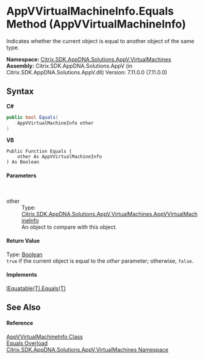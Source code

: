 # AppVVirtualMachineInfo.Equals Method (AppVVirtualMachineInfo)
 

Indicates whether the current object is equal to another object of the same type.

**Namespace:**&nbsp;[Citrix.SDK.AppDNA.Solutions.AppV.VirtualMachines](8e922e14-e318-4969-a8ff-48cbad35adbf.md)<br />**Assembly:**&nbsp;Citrix.SDK.AppDNA.Solutions.AppV (in Citrix.SDK.AppDNA.Solutions.AppV.dll) Version: 7.11.0.0 (7.11.0.0)

## Syntax

**C#**
```csharp
public bool Equals(
	AppVVirtualMachineInfo other
)
```

**VB**
```vbnet
Public Function Equals ( 
	other As AppVVirtualMachineInfo
) As Boolean
```


#### Parameters
&nbsp;<dl><dt>other</dt><dd>Type: <a href="0fbd9168-0e0e-5a9b-9702-d8faabbd5052">Citrix.SDK.AppDNA.Solutions.AppV.VirtualMachines.AppVVirtualMachineInfo</a><br />An object to compare with this object.</dd></dl>

#### Return Value
Type: <a href="http://msdn2.microsoft.com/en-us/library/a28wyd50" target="_blank">Boolean</a><br />`true` if the current object is equal to the *other* parameter; otherwise, `false`.

#### Implements
<a href="http://msdn2.microsoft.com/en-us/library/ms131190" target="_blank">IEquatable(T).Equals(T)</a><br />

## See Also


#### Reference
<a href="0fbd9168-0e0e-5a9b-9702-d8faabbd5052">AppVVirtualMachineInfo Class</a><br /><a href="33863397-fa9d-90a5-79d9-ae1f31c2c6cf">Equals Overload</a><br /><a href="8e922e14-e318-4969-a8ff-48cbad35adbf">Citrix.SDK.AppDNA.Solutions.AppV.VirtualMachines Namespace</a><br />